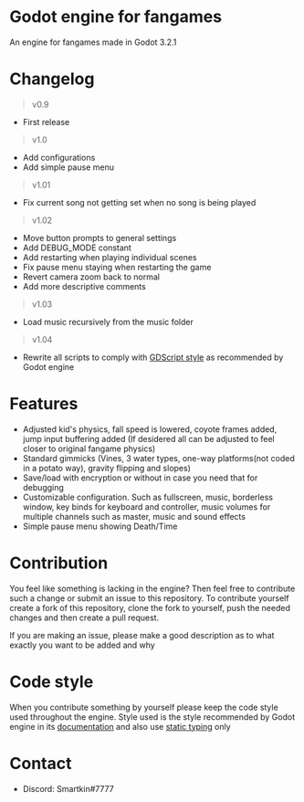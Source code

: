 # Godot engine for fangames
An engine for fangames made in Godot 3.2.1

# Changelog
> v0.9

- First release

> v1.0

- Add configurations
- Add simple pause menu

> v1.01

- Fix current song not getting set when no song is being played

> v1.02

- Move button prompts to general settings
- Add DEBUG_MODE constant
- Add restarting when playing individual scenes
- Fix pause menu staying when restarting the game
- Revert camera zoom back to normal
- Add more descriptive comments

> v1.03

- Load music recursively from the music folder

> v1.04

- Rewrite all scripts to comply with [GDScript style](https://docs.godotengine.org/en/stable/getting_started/scripting/gdscript/gdscript_styleguide.html) as recommended by Godot engine

# Features
* Adjusted kid's physics, fall speed is lowered, coyote frames added, jump input buffering added (If desidered all can be adjusted to feel closer to original fangame physics)
* Standard gimmicks (Vines, 3 water types, one-way platforms(not coded in a potato way), gravity flipping and slopes)
* Save/load with encryption or without in case you need that for debugging
* Customizable configuration. Such as fullscreen, music, borderless window, key binds for keyboard and controller, music volumes for multiple channels such as master, music and sound effects
* Simple pause menu showing Death/Time

# Contribution
You feel like something is lacking in the engine? Then feel free to contribute such a change or submit an issue to this repository.
To contribute yourself create a fork of this repository, clone the fork to yourself, push the needed changes and then create a pull request.

If you are making an issue, please make a good description as to what exactly you want to be added and why

# Code style
When you contribute something by yourself please keep the code style used throughout the engine. Style used is the style recommended by Godot engine in its [documentation](https://docs.godotengine.org/en/stable/getting_started/scripting/gdscript/gdscript_styleguide.html) and also use [static typing](https://docs.godotengine.org/en/stable/getting_started/scripting/gdscript/static_typing.html) only

# Contact
* Discord: Smartkin#7777
